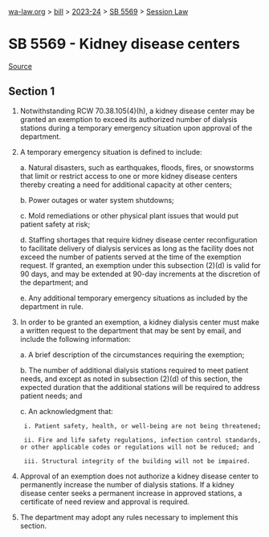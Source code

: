 [wa-law.org](/) > [bill](/bill/) > [2023-24](/bill/2023-24/) > [SB 5569](/bill/2023-24/sb/5569/) > [Session Law](/bill/2023-24/sb/5569/S.SL/)

# SB 5569 - Kidney disease centers

[Source](http://lawfilesext.leg.wa.gov/biennium/2023-24/Pdf/Bills/Session%20Laws/Senate/5569-S.SL.pdf)

## Section 1
1. Notwithstanding RCW 70.38.105(4)(h), a kidney disease center may be granted an exemption to exceed its authorized number of dialysis stations during a temporary emergency situation upon approval of the department.

2. A temporary emergency situation is defined to include:

    a. Natural disasters, such as earthquakes, floods, fires, or snowstorms that limit or restrict access to one or more kidney disease centers thereby creating a need for additional capacity at other centers;

    b. Power outages or water system shutdowns;

    c. Mold remediations or other physical plant issues that would put patient safety at risk;

    d. Staffing shortages that require kidney disease center reconfiguration to facilitate delivery of dialysis services as long as the facility does not exceed the number of patients served at the time of the exemption request. If granted, an exemption under this subsection (2)(d) is valid for 90 days, and may be extended at 90-day increments at the discretion of the department; and

    e. Any additional temporary emergency situations as included by the department in rule.

3. In order to be granted an exemption, a kidney dialysis center must make a written request to the department that may be sent by email, and include the following information:

    a. A brief description of the circumstances requiring the exemption;

    b. The number of additional dialysis stations required to meet patient needs, and except as noted in subsection (2)(d) of this section, the expected duration that the additional stations will be required to address patient needs; and

    c. An acknowledgment that:

        i. Patient safety, health, or well-being are not being threatened;

        ii. Fire and life safety regulations, infection control standards, or other applicable codes or regulations will not be reduced; and

        iii. Structural integrity of the building will not be impaired.

4. Approval of an exemption does not authorize a kidney disease center to permanently increase the number of dialysis stations. If a kidney disease center seeks a permanent increase in approved stations, a certificate of need review and approval is required.

5. The department may adopt any rules necessary to implement this section.
